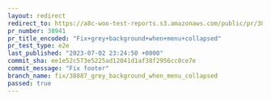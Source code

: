```yaml
---
layout: redirect
redirect_to: https://a8c-woo-test-reports.s3.amazonaws.com/public/pr/38941/e2e/index.html
pr_number: 38941
pr_title_encoded: "Fix+grey+background+when+menu+collapsed"
pr_test_type: e2e
last_published: "2023-07-02 23:24:50 +0000"
commit_sha: ee1e52c573e5225ad12041d1af38f2956cc0ce7e
commit_message: "Fix footer"
branch_name: fix/38887_grey_background_when_menu_collapsed
passed: true
---
```

